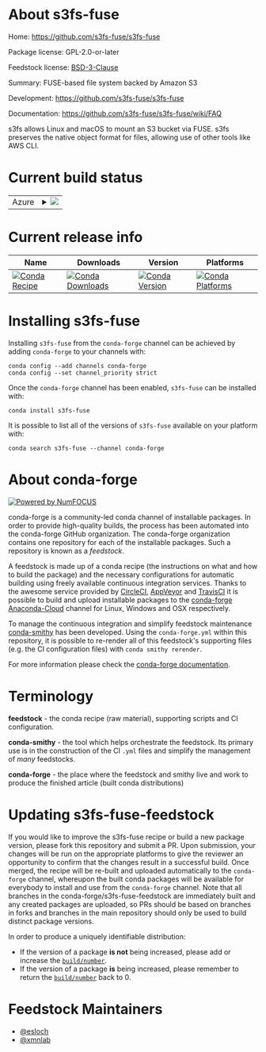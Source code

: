 About s3fs-fuse
===============

Home: https://github.com/s3fs-fuse/s3fs-fuse

Package license: GPL-2.0-or-later

Feedstock license: [BSD-3-Clause](https://github.com/conda-forge/s3fs-fuse-feedstock/blob/master/LICENSE.txt)

Summary: FUSE-based file system backed by Amazon S3

Development: https://github.com/s3fs-fuse/s3fs-fuse

Documentation: https://github.com/s3fs-fuse/s3fs-fuse/wiki/FAQ

s3fs allows Linux and macOS to mount an S3 bucket via FUSE.
s3fs preserves the native object format for files, allowing use of other tools like AWS CLI.


Current build status
====================


<table>
    
  <tr>
    <td>Azure</td>
    <td>
      <details>
        <summary>
          <a href="https://dev.azure.com/conda-forge/feedstock-builds/_build/latest?definitionId=11404&branchName=master">
            <img src="https://dev.azure.com/conda-forge/feedstock-builds/_apis/build/status/s3fs-fuse-feedstock?branchName=master">
          </a>
        </summary>
        <table>
          <thead><tr><th>Variant</th><th>Status</th></tr></thead>
          <tbody><tr>
              <td>linux_64</td>
              <td>
                <a href="https://dev.azure.com/conda-forge/feedstock-builds/_build/latest?definitionId=11404&branchName=master">
                  <img src="https://dev.azure.com/conda-forge/feedstock-builds/_apis/build/status/s3fs-fuse-feedstock?branchName=master&jobName=linux&configuration=linux_64_" alt="variant">
                </a>
              </td>
            </tr>
          </tbody>
        </table>
      </details>
    </td>
  </tr>
</table>

Current release info
====================

| Name | Downloads | Version | Platforms |
| --- | --- | --- | --- |
| [![Conda Recipe](https://img.shields.io/badge/recipe-s3fs--fuse-green.svg)](https://anaconda.org/conda-forge/s3fs-fuse) | [![Conda Downloads](https://img.shields.io/conda/dn/conda-forge/s3fs-fuse.svg)](https://anaconda.org/conda-forge/s3fs-fuse) | [![Conda Version](https://img.shields.io/conda/vn/conda-forge/s3fs-fuse.svg)](https://anaconda.org/conda-forge/s3fs-fuse) | [![Conda Platforms](https://img.shields.io/conda/pn/conda-forge/s3fs-fuse.svg)](https://anaconda.org/conda-forge/s3fs-fuse) |

Installing s3fs-fuse
====================

Installing `s3fs-fuse` from the `conda-forge` channel can be achieved by adding `conda-forge` to your channels with:

```
conda config --add channels conda-forge
conda config --set channel_priority strict
```

Once the `conda-forge` channel has been enabled, `s3fs-fuse` can be installed with:

```
conda install s3fs-fuse
```

It is possible to list all of the versions of `s3fs-fuse` available on your platform with:

```
conda search s3fs-fuse --channel conda-forge
```


About conda-forge
=================

[![Powered by NumFOCUS](https://img.shields.io/badge/powered%20by-NumFOCUS-orange.svg?style=flat&colorA=E1523D&colorB=007D8A)](http://numfocus.org)

conda-forge is a community-led conda channel of installable packages.
In order to provide high-quality builds, the process has been automated into the
conda-forge GitHub organization. The conda-forge organization contains one repository
for each of the installable packages. Such a repository is known as a *feedstock*.

A feedstock is made up of a conda recipe (the instructions on what and how to build
the package) and the necessary configurations for automatic building using freely
available continuous integration services. Thanks to the awesome service provided by
[CircleCI](https://circleci.com/), [AppVeyor](https://www.appveyor.com/)
and [TravisCI](https://travis-ci.com/) it is possible to build and upload installable
packages to the [conda-forge](https://anaconda.org/conda-forge)
[Anaconda-Cloud](https://anaconda.org/) channel for Linux, Windows and OSX respectively.

To manage the continuous integration and simplify feedstock maintenance
[conda-smithy](https://github.com/conda-forge/conda-smithy) has been developed.
Using the ``conda-forge.yml`` within this repository, it is possible to re-render all of
this feedstock's supporting files (e.g. the CI configuration files) with ``conda smithy rerender``.

For more information please check the [conda-forge documentation](https://conda-forge.org/docs/).

Terminology
===========

**feedstock** - the conda recipe (raw material), supporting scripts and CI configuration.

**conda-smithy** - the tool which helps orchestrate the feedstock.
                   Its primary use is in the construction of the CI ``.yml`` files
                   and simplify the management of *many* feedstocks.

**conda-forge** - the place where the feedstock and smithy live and work to
                  produce the finished article (built conda distributions)


Updating s3fs-fuse-feedstock
============================

If you would like to improve the s3fs-fuse recipe or build a new
package version, please fork this repository and submit a PR. Upon submission,
your changes will be run on the appropriate platforms to give the reviewer an
opportunity to confirm that the changes result in a successful build. Once
merged, the recipe will be re-built and uploaded automatically to the
`conda-forge` channel, whereupon the built conda packages will be available for
everybody to install and use from the `conda-forge` channel.
Note that all branches in the conda-forge/s3fs-fuse-feedstock are
immediately built and any created packages are uploaded, so PRs should be based
on branches in forks and branches in the main repository should only be used to
build distinct package versions.

In order to produce a uniquely identifiable distribution:
 * If the version of a package **is not** being increased, please add or increase
   the [``build/number``](https://docs.conda.io/projects/conda-build/en/latest/resources/define-metadata.html#build-number-and-string).
 * If the version of a package **is** being increased, please remember to return
   the [``build/number``](https://docs.conda.io/projects/conda-build/en/latest/resources/define-metadata.html#build-number-and-string)
   back to 0.

Feedstock Maintainers
=====================

* [@esloch](https://github.com/esloch/)
* [@xmnlab](https://github.com/xmnlab/)

